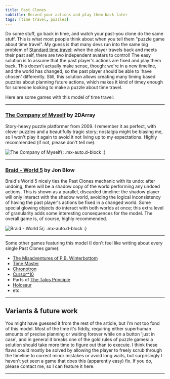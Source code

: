 ```yaml
---
title: Past Clones
subtitle: Record your actions and play them back later
tags: [time travel, puzzles]
---
```


Do some stuff, go back in time, and watch your past-you clone do the same stuff. This is what most people think about when you tell
them "puzzle game about time travel". My guess is that many devs run into the same big problem of [Standard time travel](/time-genres/standard):
when the player travels back and meets their past self, there are two independent avatars to control! The easy solution is to 
assume that the past player's actions are fixed and play them back. This doesn't actually make sense, though: we're in a new timeline,
and the world has changed, so the past player should be able to 'have chosen' differently. Still, this solution allows creating many
timing based puzzles about planning future actions, which makes it kind of timey enough for someone looking to make a puzzle about time travel.

Here are some games with this model of time travel:
<a name="the-company-of-myself"></a>

-----

### [The Company of Myself](http://2darray.net/portfolio/the-company-of-myself/) by 2DArray

Story-heavy puzzle platformer from 2009. I remember it as perfect, with clever puzzles and a beautifully tragic story; 
nostalgia might be biasing me, so I won't play it again to avoid it not living up to my expectations. Highly recommended (if not,
please don't tell me).

![The Company of Myself](http://2darray.net/wp-content/uploads/2015/07/TheCompanyOfMyself_Screen7.jpg){: .mx-auto.d-block :}
<a name="braid-world-5"></a>

-----

### [Braid - World 5](https://store.steampowered.com/app/26800/Braid/) by Jon Blow

Braid's World 5 nicely ties the Past Clones mechanic with its undo: after undoing, there will be a shadow copy of the world performing
any undoed actions. This is shown as a parallel, discarded timeline: the shadow player will only interact with the shadow world, avoiding
the logical inconsistency of having the past player's actions be fixed in a changed world. Some special glowing objects do interact
with both worlds at once; this extra level of granularity adds some interesting consequences for the model. The overall game is, of course, highly recommended.

![Braid - World 5](https://cdn.cloudflare.steamstatic.com/steam/apps/26800/0000007892.600x338.jpg?t=1515716884){: .mx-auto.d-block :}
<a name="some-other-games"></a>

-----

Some other games featuring this model (I don't feel like writing about every single Past Clones game):
 - [The Misadventures of P.B. Winterbottom](https://store.steampowered.com/app/40930/The_Misadventures_of_PB_Winterbottom)
 - [Time Master](https://store.steampowered.com/app/1486080/Time_Master/)
 - [Chronotron](https://www.kongregate.com/games/Scarybug/chronotron)
 - [Cursor*10](https://www.youtube.com/watch?v=ZaMG3DdnAdI)
 - Parts of [The Talos Principle](https://store.steampowered.com/app/257510/The_Talos_Principle/)
 - [Holosaur](https://daem-on.itch.io/holosaur)
 - etc.

-----

## Variants & future work

You might have guessed it from the rest of the article, but I'm not too fond of this model. Most of the time it's fiddly, requiring either 
superhuman amounts of precise planning or waiting forever while on a button 'just in case', and in general it breaks one of the gold rules of
puzzle games: a solution should take more time to figure out than to execute. I think these flaws could mostly be solved by allowing the
player to freely scrub through the timeline to correct minor mistakes or avoid long waits, but surprisingly I haven't yet seen a game that
does this (apparently easy) fix. If you do, please contact me, so I can feature it here.

-----
